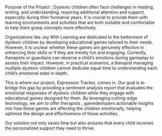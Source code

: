
Purpose of the Project  : 
Dyslexic children often face challenges in reading, writing, and understanding, requiring additional attention and support, especially during their formative years. It is crucial to provide them with learning environments and activities that are both suitable and comfortable to help them grasp concepts more effectively.

Organizations like Joy With Learning are dedicated to the betterment of dyslexic children by developing educational games tailored to their needs. However, it is unclear whether these games are genuinely effective in enhancing their skills or if they are merely fun and engaging. Currently, therapists or guardians can observe a child’s emotions during gameplay to assess their impact. However, in practical scenarios, a therapist managing multiple dyslexic children cannot dedicate equal time to understanding each child’s emotional state in depth.

This is where our project, Expression Tracker, comes in. Our goal is to bridge this gap by providing a sentiment analysis report that evaluates the emotional responses of dyslexic children while they engage with educational games designed for them. By leveraging cutting-edge technology, we aim to offer therapists  , gamedevlopers  actionable insights into how these games are affecting the children emotionally, helping optimize the design and effectiveness of these activities.

Our solution not only saves time but also ensures that every child receives the personalized support they need to thrive.
